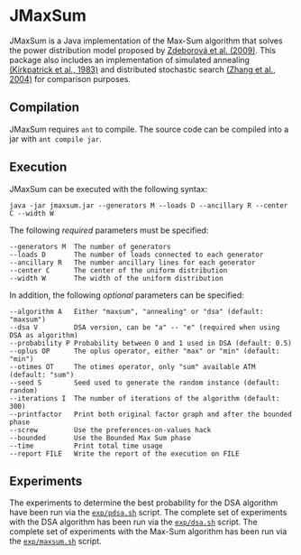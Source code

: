 JMaxSum
===================
JMaxSum is a Java implementation of the Max-Sum algorithm that solves the power distribution model proposed by [Zdeborová et al. (2009)](http://journals.aps.org/pre/abstract/10.1103/PhysRevE.80.046112). This package also includes an implementation of simulated annealing [(Kirkpatrick et al., 1983)](http://science.sciencemag.org/content/220/4598/671) and distributed stochastic search [(Zhang et al., 2004)](http://ac.els-cdn.com/S0004370204001481/1-s2.0-S0004370204001481-main.pdf?_tid=c1dd4508-48ec-11e6-9e88-00000aacb362&acdnat=1468409418_719aadebd6eab7e49029ed25e222739e) for comparison purposes.

Compilation
----------
JMaxSum requires `ant` to compile. The source code can be compiled into a jar with `ant compile jar`.

Execution
----------
JMaxSum can be executed with the following syntax:

    java -jar jmaxsum.jar --generators M --loads D --ancillary R --center C --width W

The following *required* parameters must be specified:

    --generators M	The number of generators
    --loads D		The number of loads connected to each generator
    --ancillary R	The number ancillary lines for each generator
    --center C		The center of the uniform distribution
    --width W		The width of the uniform distribution

In addition, the following *optional* parameters can be specified:

    --algorithm A	Either "maxsum", "annealing" or "dsa" (default: "maxsum")
    --dsa V			DSA version, can be "a" -- "e" (required when using DSA as algorithm)
    --probability P	Probability between 0 and 1 used in DSA (default: 0.5)
    --oplus OP		The oplus operator, either "max" or "min" (default: "min")
    --otimes OT		The otimes operator, only "sum" available ATM (default: "sum")
    --seed S		Seed used to generate the random instance (default: random)
    --iterations I	The number of iterations of the algorithm (default: 300)
    --printfactor	Print both original factor graph and after the bounded phase
    --screw			Use the preferences-on-values hack
    --bounded		Use the Bounded Max Sum phase
    --time			Print total time usage
    --report FILE	Write the report of the execution on FILE

Experiments
----------
The experiments to determine the best probability for the DSA algorithm have been run via the [`exp/pdsa.sh`](https://github.com/mr2c12/jmaxsum/blob/dsa/exp/pdsa.sh) script.
The complete set of experiments with the DSA algorithm has been run via the [`exp/dsa.sh`](https://github.com/mr2c12/jmaxsum/blob/dsa/exp/dsa.sh) script.
The complete set of experiments with the Max-Sum algorithm has been run via the [`exp/maxsum.sh`](https://github.com/mr2c12/jmaxsum/blob/dsa/exp/maxsum.sh) script.
